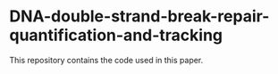 # DNA-double-strand-break-repair-quantification-and-tracking
This repository contains the code used in this paper.
